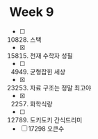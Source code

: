 # Week 9
- [ ] 10828. 스택
- [X] 15815. 천재 수학자 성필 
- [ ] 4949. 균형잡힌 세상
- [X] 23253. 자료 구조는 정말 최고야
- [X] 2257. 화학식량
- [ ] 12789. 도키도키 간식드리미
- [ ] 17298 오큰수
